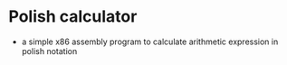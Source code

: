 # Polish calculator
* a simple x86 assembly program to calculate arithmetic expression in polish notation 
